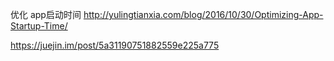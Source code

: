 优化 app启动时间
http://yulingtianxia.com/blog/2016/10/30/Optimizing-App-Startup-Time/

https://juejin.im/post/5a31190751882559e225a775